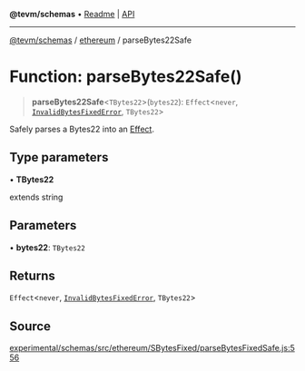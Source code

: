 **@tevm/schemas** • [Readme](../../README.md) \| [API](../../modules.md)

***

[@tevm/schemas](../../README.md) / [ethereum](../README.md) / parseBytes22Safe

# Function: parseBytes22Safe()

> **parseBytes22Safe**\<`TBytes22`\>(`bytes22`): `Effect`\<`never`, [`InvalidBytesFixedError`](../classes/InvalidBytesFixedError.md), `TBytes22`\>

Safely parses a Bytes22 into an [Effect](https://www.effect.website/docs/essentials/effect-type).

## Type parameters

• **TBytes22**

extends string

## Parameters

• **bytes22**: `TBytes22`

## Returns

`Effect`\<`never`, [`InvalidBytesFixedError`](../classes/InvalidBytesFixedError.md), `TBytes22`\>

## Source

[experimental/schemas/src/ethereum/SBytesFixed/parseBytesFixedSafe.js:556](https://github.com/evmts/tevm-monorepo/blob/main/experimental/schemas/src/ethereum/SBytesFixed/parseBytesFixedSafe.js#L556)
